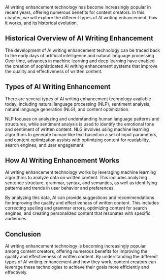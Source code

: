 
AI writing enhancement technology has become increasingly popular in recent years, offering numerous benefits for content creators. In this chapter, we will explore the different types of AI writing enhancement, how it works, and its historical evolution.

Historical Overview of AI Writing Enhancement
---------------------------------------------

The development of AI writing enhancement technology can be traced back to the early days of artificial intelligence and natural language processing. Over time, advances in machine learning and deep learning have enabled the creation of sophisticated AI writing enhancement systems that improve the quality and effectiveness of written content.

Types of AI Writing Enhancement
-------------------------------

There are several types of AI writing enhancement technology available today, including natural language processing (NLP), sentiment analysis, natural language generation (NLG), and content optimization.

NLP focuses on analyzing and understanding human language patterns and structures, while sentiment analysis is used to identify the emotional tone and sentiment of written content. NLG involves using machine learning algorithms to generate human-like text based on a set of input parameters, and content optimization assists with optimizing content for readability, search engines, and user engagement.

How AI Writing Enhancement Works
--------------------------------

AI writing enhancement technology works by leveraging machine learning algorithms to analyze data on written content. This includes analyzing sentence structure, grammar, syntax, and semantics, as well as identifying patterns and trends in user behavior and preferences.

By analyzing this data, AI can provide suggestions and recommendations for improving the quality and effectiveness of written content. This includes correcting spelling and grammar errors, optimizing content for search engines, and creating personalized content that resonates with specific audiences.

Conclusion
----------

AI writing enhancement technology is becoming increasingly popular among content creators, offering numerous benefits for improving the quality and effectiveness of written content. By understanding the different types of AI writing enhancement and how they work, content creators can leverage these technologies to achieve their goals more efficiently and effectively.
